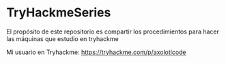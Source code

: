 # TryHackmeSeries

El propósito de este repositorio es compartir los procedimientos para hacer las máquinas que estudio en tryhackme

Mi usuario en Tryhackme: https://tryhackme.com/p/axolotlcode 
